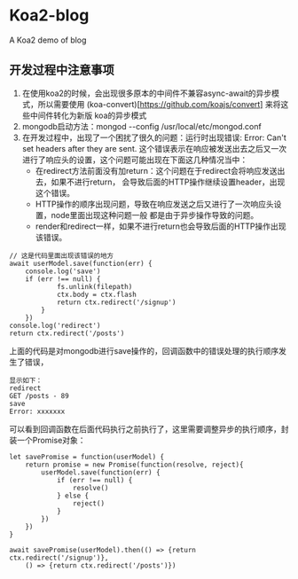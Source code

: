 # Koa2-blog
A Koa2 demo of blog


## 开发过程中注意事项
1. 在使用koa2的时候，会出现很多原本的中间件不兼容async-await的异步模式，所以需要使用 (koa-convert)[https://github.com/koajs/convert] 来将这些中间件转化为新版
    koa的异步模式
2. mongodb启动方法：mongod --config /usr/local/etc/mongod.conf
3. 在开发过程中，出现了一个困扰了很久的问题：运行时出现错误:  Error: Can't set headers after they are sent. 这个错误表示在响应被发送出去之后又一次进行了响应头的设置，这个问题可能出现在下面这几种情况当中：
    * 在redirect方法前面没有加return：这个问题在于redirect会将响应发送出去，如果不进行return，
        会导致后面的HTTP操作继续设置header，出现这个错误。
    * HTTP操作的顺序出现问题，导致在响应发送之后又进行了一次响应头设置，node里面出现这种问题一般
        都是由于异步操作导致的问题。
    * render和redirect一样，如果不进行return也会导致后面的HTTP操作出现该错误。

```
// 这是代码里面出现该错误的地方
await userModel.save(function(err) {
    console.log('save')
    if (err !== null) {
            fs.unlink(filepath)
            ctx.body = ctx.flash
            return ctx.redirect('/signup')
        }
    })
console.log('redirect')
return ctx.redirect('/posts')
```
上面的代码是对mongodb进行save操作的，回调函数中的错误处理的执行顺序发生了错误，
```
显示如下：
redirect
GET /posts - 89
save
Error: xxxxxxx
```
可以看到回调函数在后面代码执行之前执行了，这里需要调整异步的执行顺序，封装一个Promise对象：
```
let savePromise = function(userModel) {
    return promise = new Promise(function(resolve, reject){
        userModel.save(function(err) {
            if (err !== null) {
                resolve()
            } else {
                reject()
            }
        })
    })
}

await savePromise(userModel).then(() => {return ctx.redirect('/signup')},
    () => {return ctx.redirect('/posts')})
```